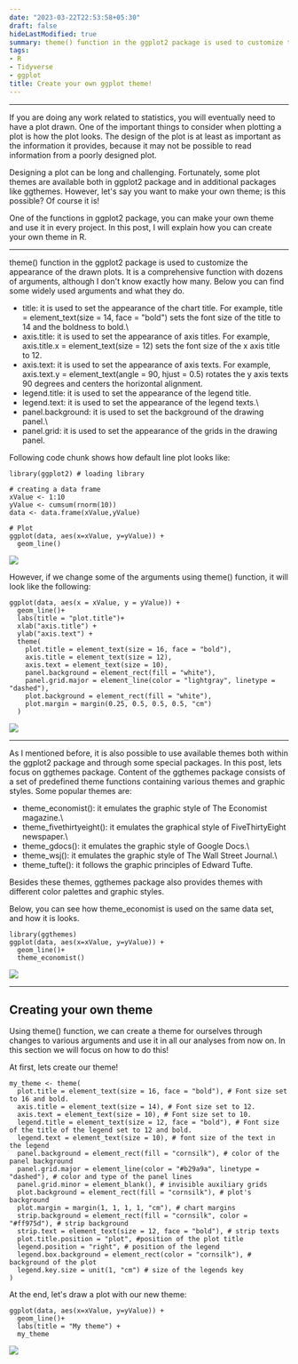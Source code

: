 ```yaml
---
date: "2023-03-22T22:53:58+05:30"
draft: false
hideLastModified: true
summary: theme() function in the ggplot2 package is used to customize the appearance of the drawn plots. It is a comprehensive function with dozens of arguments, although I don't know exactly how many. Below you can find some widely used arguments and what they do
tags:
- R
- Tidyverse
- ggplot
title: Create your own ggplot theme!
---
```


------------------------------------------------------------------------

If you are doing any work related to statistics, you will eventually need to have a plot drawn. One of the important things to consider when plotting a plot is how the plot looks. The design of the plot is at least as important as the information it provides, because it may not be possible to read information from a poorly designed plot.

Designing a plot can be long and challenging. Fortunately, some plot themes are available both in ggplot2 package and in additional packages like ggthemes. However, let's say you want to make your own theme; is this possible? Of course it is!

One of the functions in ggplot2 package, you can make your own theme and use it in every project. In this post, I will explain how you can create your own theme in R.

------------------------------------------------------------------------

theme() function in the ggplot2 package is used to customize the appearance of the drawn plots. It is a comprehensive function with dozens of arguments, although I don't know exactly how many. Below you can find some widely used arguments and what they do.

-   title: it is used to set the appearance of the chart title. For example, title = element_text(size = 14, face = "bold") sets the font size of the title to 14 and the boldness to bold.\
-   axis.title: it is used to set the appearance of axis titles. For example, axis.title.x = element_text(size = 12) sets the font size of the x axis title to 12.
-   axis.text: it is used to set the appearance of axis texts. For example, axis.text.y = element_text(angle = 90, hjust = 0.5) rotates the y axis texts 90 degrees and centers the horizontal alignment.
-   legend.title: it is used to set the appearance of the legend title.
-   legend.text: it is used to set the appearance of the legend texts.\
-   panel.background: it is used to set the background of the drawing panel.\
-   panel.grid: it is used to set the appearance of the grids in the drawing panel.

Following code chunk shows how default line plot looks like:

```         
library(ggplot2) # loading library

# creating a data frame
xValue <- 1:10 
yValue <- cumsum(rnorm(10))
data <- data.frame(xValue,yValue)

# Plot
ggplot(data, aes(x=xValue, y=yValue)) +
  geom_line()
```

![](https://miro.medium.com/v2/resize:fit:720/format:webp/1*5SmPZr7lUQhG52jEZSVpXw.jpeg)

However, if we change some of the arguments using theme() function, it will look like the following:

```         
ggplot(data, aes(x = xValue, y = yValue)) +
  geom_line()+
  labs(title = "plot.title")+
  xlab("axis.title") +
  ylab("axis.text") +
  theme(
    plot.title = element_text(size = 16, face = "bold"),
    axis.title = element_text(size = 12),
    axis.text = element_text(size = 10),
    panel.background = element_rect(fill = "white"),
    panel.grid.major = element_line(color = "lightgray", linetype = "dashed"),
    plot.background = element_rect(fill = "white"),
    plot.margin = margin(0.25, 0.5, 0.5, 0.5, "cm")
  )
```

![](https://miro.medium.com/v2/resize:fit:720/format:webp/1*HR4S2Do1gmOI0mDKWTXQ4w.jpeg)

------------------------------------------------------------------------

As I mentioned before, it is also possible to use available themes both within the ggplot2 package and through some special packages. In this post, lets focus on ggthemes package. Content of the ggthemes package consists of a set of predefined theme functions containing various themes and graphic styles. Some popular themes are:

-   theme_economist(): it emulates the graphic style of The Economist magazine.\
-   theme_fivethirtyeight(): it emulates the graphical style of FiveThirtyEight newspaper.\
-   theme_gdocs(): it emulates the graphic style of Google Docs.\
-   theme_wsj(): it emulates the graphic style of The Wall Street Journal.\
-   theme_tufte(): it follows the graphic principles of Edward Tufte.

Besides these themes, ggthemes package also provides themes with different color palettes and graphic styles.

Below, you can see how theme_economist is used on the same data set, and how it is looks.

```         
library(ggthemes)
ggplot(data, aes(x=xValue, y=yValue)) +
  geom_line()+
  theme_economist()
```

![](https://miro.medium.com/v2/resize:fit:720/format:webp/1*6-7mA7cO21tqP8rI14hK4A.jpeg)

------------------------------------------------------------------------

## Creating your own theme

Using theme() function, we can create a theme for ourselves through changes to various arguments and use it in all our analyses from now on. In this section we will focus on how to do this!

At first, lets create our theme!

```         
my_theme <- theme(
  plot.title = element_text(size = 16, face = "bold"), # Font size set to 16 and bold.
  axis.title = element_text(size = 14), # Font size set to 12.
  axis.text = element_text(size = 10), # Font size set to 10.
  legend.title = element_text(size = 12, face = "bold"), # Font size of the title of the legend set to 12 and bold.
  legend.text = element_text(size = 10), # font size of the text in the legend
  panel.background = element_rect(fill = "cornsilk"), # color of the panel background
  panel.grid.major = element_line(color = "#b29a9a", linetype = "dashed"), # color and type of the panel lines
  panel.grid.minor = element_blank(), # invisible auxiliary grids
  plot.background = element_rect(fill = "cornsilk"), # plot's background
  plot.margin = margin(1, 1, 1, 1, "cm"), # chart margins
  strip.background = element_rect(fill = "cornsilk", color = "#ff975d"), # strip background
  strip.text = element_text(size = 12, face = "bold"), # strip texts
  plot.title.position = "plot", #position of the plot title
  legend.position = "right", # position of the legend
  legend.box.background = element_rect(color = "cornsilk"), # background of the plot
  legend.key.size = unit(1, "cm") # size of the legends key
)
```

At the end, let's draw a plot with our new theme:

```         
ggplot(data, aes(x=xValue, y=yValue)) +
  geom_line()+
  labs(title = "My theme") +
  my_theme
```

![](https://miro.medium.com/v2/resize:fit:720/format:webp/1*RPQUsbbzddrrX7LtID1tCw.jpeg)
